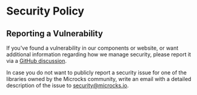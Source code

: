 # Security Policy

## Reporting a Vulnerability

If you've found a vulnerability in our components or website, or want additional information regarding how we manage security, please report it via a [GitHub discussion](https://github.com/microcks/microcks/discussions).

In case you do not want to publicly report a security issue for one of the libraries owned by the Microcks community, write an email with a detailed description of the issue to security@microcks.io.
